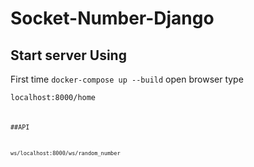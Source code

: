 # Socket-Number-Django

## Start server Using 
First time
<code>docker-compose up --build</code> 
open browser type

<code>localhost:8000/home<code>

##API 

<code>ws/localhost:8000/ws/random_number</code>
